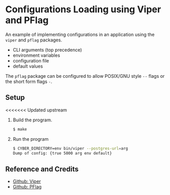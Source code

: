 # Configurations Loading using Viper and PFlag

An example of implementing configurations in an application using the `viper` and `pflag` packages.

* CLI arguments (top precedence)
* environment variables
* configuration file
* default values

The `pflag` package can be configured to allow POSIX/GNU style `--` flags or the short form flags `-`.

## Setup

<<<<<<< Updated upstream
1. Build the program.

   ```bash
   $ make
   ```

2. Run the program

   ```bash
   $ CYBER_DIRECTORY=env bin/viper --postgres-url=arg
   Dump of config: {true 5000 arg env default}
   ```

## Reference and Credits

* [Github: Viper](https://github.com/spf13/viper)
* [Github: PFlag](https://github.com/spf13/pflag)
